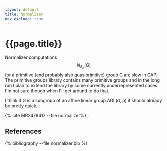 ```yaml
---
layout: default
title: Normalizer
nav_exclude: true
---
```


# {{page.title}}
Normalizer computations $$N_{S_n}(G)$$ for a primitive (and probably also
quasiprimitive) group G are slow in GAP. The primitive groups library
contains many primitive groups and in the long run I plan to extend the
library by some currently underrepresented cases. I'm not sure though
when I'll get around to do that.

I think if G is a subgroup of an affine linear group AGL(d, p) it should
already be pretty quick.

{% cite MR2478417 --file normalizer%}
.
## References
{% bibliography --file normalizer.bib %}